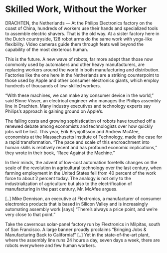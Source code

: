 # Skilled Work, Without the Worker

DRACHTEN, the Netherlands — At the Philips Electronics factory on the
coast of China, hundreds of workers use their hands and specialized
tools to assemble electric shavers. That is the old way. At a sister
factory here in the Dutch countryside, 128 robot arms do the same work
with yoga-like flexibility. Video cameras guide them through feats
well beyond the capability of the most dexterous human.

This is the future. A new wave of robots, far more adept than those
now commonly used by automakers and other heavy manufacturers, are
replacing workers around the world in both manufacturing and
distribution. Factories like the one here in the Netherlands are a
striking counterpoint to those used by Apple and other consumer
electronics giants, which employ hundreds of thousands of low-skilled
workers.

“With these machines, we can make any consumer device in the world,”
said Binne Visser, an electrical engineer who manages the Philips
assembly line in Drachten. Many industry executives and technology
experts say Philips’s approach is gaining ground on Apple’s.

The falling costs and growing sophistication of robots have touched
off a renewed debate among economists and technologists over how
quickly jobs will be lost. This year, Erik Brynjolfsson and Andrew
McAfee, economists at the Massachusetts Institute of Technology, made
the case for a rapid transformation. “The pace and scale of this
encroachment into human skills is relatively recent and has profound
economic implications,” they wrote in their book, “Race Against the
Machine.”

In their minds, the advent of low-cost automation foretells changes on
the scale of the revolution in agricultural technology over the last
century, when farming employment in the United States fell from 40
percent of the work force to about 2 percent today. The analogy is not
only to the industrialization of agriculture but also to the
electrification of manufacturing in the past century, Mr. McAfee
argues.

[..] Mike Dennison, an executive at Flextronics, a manufacturer of
consumer electronics products that is based in Silicon Valley and is
increasingly automating assembly work [says] “There’s always a price
point, and we’re very close to that point.”

Take the cavernous solar-panel factory run by Flextronics in Milpitas,
south of San Francisco. A large banner proudly proclaims “Bringing
Jobs & Manufacturing Back to California!” [..] Yet in the
state-of-the-art plant, where the assembly line runs 24 hours a day,
seven days a week, there are robots everywhere and few human workers.

